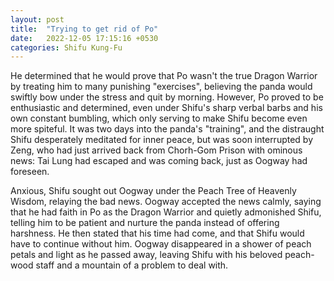 ```yaml
---
layout: post
title:  "Trying to get rid of Po"
date:   2022-12-05 17:15:16 +0530
categories: Shifu Kung-Fu
---
```

He determined that he would prove that Po wasn't the true Dragon Warrior by treating him to many punishing "exercises", believing the panda would swiftly bow under the stress and quit by morning. However, Po proved to be enthusiastic and determined, even under Shifu's sharp verbal barbs and his own constant bumbling, which only serving to make Shifu become even more spiteful. It was two days into the panda's "training", and the distraught Shifu desperately meditated for inner peace, but was soon interrupted by Zeng, who had just arrived back from Chorh-Gom Prison with ominous news: Tai Lung had escaped and was coming back, just as Oogway had foreseen.

Anxious, Shifu sought out Oogway under the Peach Tree of Heavenly Wisdom, relaying the bad news. Oogway accepted the news calmly, saying that he had faith in Po as the Dragon Warrior and quietly admonished Shifu, telling him to be patient and nurture the panda instead of offering harshness. He then stated that his time had come, and that Shifu would have to continue without him. Oogway disappeared in a shower of peach petals and light as he passed away, leaving Shifu with his beloved peach-wood staff and a mountain of a problem to deal with.